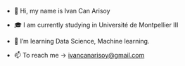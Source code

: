 - 👋 Hi, my name is Ivan Can Arisoy
- 🎓 I am currently studying in Université de Montpellier III
- 🌱 I’m learning Data Science, Machine learning. 

- 📫 To reach me -> ivancanarisoy@gmail.com

